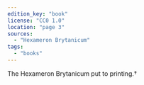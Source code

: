 ```yaml
---
edition_key: "book"
license: "CC0 1.0"
location: "page 3"
sources:
  - "Hexameron Brytanicum"
tags:
  - "books"
---
```

The
Hexameron Brytanicum put to printing.†
